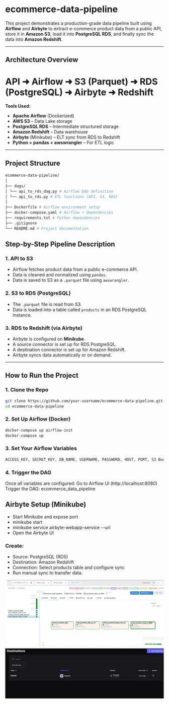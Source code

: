 
# ecommerce-data-pipeline

This project demonstrates a production-grade data pipeline built using **Airflow** and **Airbyte** to extract e-commerce product data from a public API, store it in **Amazon S3**, load it into **PostgreSQL RDS**, and finally sync the data into **Amazon Redshift**.

---

## Architecture Overview

# API ➜ Airflow ➜ S3 (Parquet) ➜ RDS (PostgreSQL) ➜ Airbyte ➜ Redshift

**Tools Used:**
- **Apache Airflow** (Dockerized)
- **AWS S3** – Data Lake storage
- **PostgreSQL RDS** – Intermediate structured storage
- **Amazon Redshift** – Data warehouse
- **Airbyte** (Minikube) – ELT sync from RDS to Redshift
- **Python + pandas + awswrangler** – For ETL logic

---

## Project Structure

```bash
ecommerce-data-pipeline/
│
├── dags/
│ └── api_to_rds_dag.py # Airflow DAG definition
│ └── api_to_rds.py # ETL functions (API, S3, RDS)
│
├── Dockerfile # Airflow environment setup
├── docker-compose.yaml # Airflow + dependencies
├── requirements.txt # Python dependencies
├── .gitignore
└── README.md # Project documentation
```

## Step-by-Step Pipeline Description

### 1. **API to S3**
- Airflow fetches product data from a public e-commerce API.
- Data is cleaned and normalized using `pandas`.
- Data is saved to S3 as a `.parquet` file using `awswrangler`.

### 2. **S3 to RDS (PostgreSQL)**
- The `.parquet` file is read from S3.
- Data is loaded into a table called `products` in an RDS PostgreSQL instance.

### 3. **RDS to Redshift (via Airbyte)**
- Airbyte is configured on **Minikube**.
- A source connector is set up for RDS PostgreSQL.
- A destination connector is set up for Amazon Redshift.
- Airbyte syncs data automatically or on demand.

---

## How to Run the Project

### 1. **Clone the Repo**
```bash
git clone https://github.com/your-username/ecommerce-data-pipeline.git
cd ecommerce-data-pipeline
```

### 2. Set Up Airflow (Docker)
```bash
docker-compose up airflow-init
docker-compose up
```

### 3. Set Your Airflow Variables
```bash
ACCESS_KEY, SECRET_KEY, DB_NAME, USERNAME, PASSWORD, HOST, PORT, S3 Bucket path
```

### 4. Trigger the DAG
Once all variables are configured:
Go to Airflow UI (http://localhost:8080)
Trigger the DAG: ecommerce_data_pipeline

## Airbyte Setup (Minikube)
- Start Minikube and expose port
- minikube start
- minikube service airbyte-webapp-service --url
- Open the Airbyte UI
### Create:
- Source: PostgreSQL (RDS)
- Destination: Amazon Redshift
- Connection: Select products table and configure sync
- Run manual sync to transfer data.

![Airflow DAG Running](screenshots/airflow_dag.png)
![Airbyte Setup](screenshots/airbyte_setup.png)
